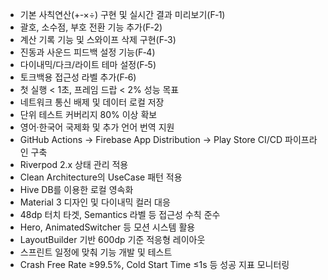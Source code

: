 - 기본 사칙연산(+‑×÷) 구현 및 실시간 결과 미리보기(F‑1)
- 괄호, 소수점, 부호 전환 기능 추가(F‑2)
- 계산 기록 기능 및 스와이프 삭제 구현(F‑3)
- 진동과 사운드 피드백 설정 기능(F‑4)
- 다이내믹/다크/라이트 테마 설정(F‑5)
- 토크백용 접근성 라벨 추가(F‑6)
- 첫 실행 < 1초, 프레임 드랍 < 2% 성능 목표
- 네트워크 통신 배제 및 데이터 로컬 저장
- 단위 테스트 커버리지 80% 이상 확보
- 영어·한국어 국제화 및 추가 언어 번역 지원
- GitHub Actions → Firebase App Distribution → Play Store CI/CD 파이프라인 구축
- Riverpod 2.x 상태 관리 적용
- Clean Architecture의 UseCase 패턴 적용
- Hive DB를 이용한 로컬 영속화
- Material 3 디자인 및 다이내믹 컬러 대응
- 48dp 터치 타겟, Semantics 라벨 등 접근성 수칙 준수
- Hero, AnimatedSwitcher 등 모션 시스템 활용
- LayoutBuilder 기반 600dp 기준 적응형 레이아웃
- 스프린트 일정에 맞춰 기능 개발 및 테스트
- Crash Free Rate ≥99.5%, Cold Start Time ≤1s 등 성공 지표 모니터링

